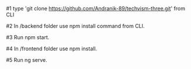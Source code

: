 #1 type 'git clone https://github.com/Andranik-89/techvism-three.git' from CLI

#2 In /backend folder use npm install command from CLI.

#3 Run npm start.

#4 In /frontend folder use npm install.

#5 Run ng serve.
 
